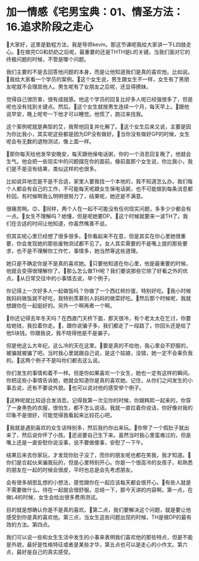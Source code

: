 # 加一情感《宅男宝典：01、情圣方法：16.追求阶段之走心

🎼大家好，这里是勤程方法，我是导师kevin。那这节课呢我给大家讲一下L四肢走心。🎼在做完CG和奶奶之后呢，最重要的还是THTH是L的关键。当我们面对它的终极问题的时候，不管是哪个问题。

我们主要的不是去回答他问题的本身，而是让他知道我们是真的喜欢他。比如说。🎼我给大家看一个学员的案例。🎼这个女生说，男生跟女生不一样，女生有了男朋友呢就不会理其他人。男生呢有了女朋友之后呢，还显得撩妹。

觉得自己很厉害，很有成就感。他这个学员的回复比好多人呢已经强很多了，但是呢也没有找到关键点。然后。🎼这个女生就按男生连续一个月，每天早上。🎼跟他说早安，晚上呢夸一下他才可以睡觉。他慌了，跑过来找我。

这个案例呢就是典型的艾，我帮他回复并化解了。🎼这个女生后来又说，主要是因为你比我小，其实呢这些都是因为DP没有做好。🎼当你没有做好GP的时候，女生呢会有无数的退物测试，像上面一样。

🎼那你每天给他发早安晚安，每天跟他保电话粥，你的一个消息回复晚了，他就会生气。他会把一些现实中的问题摆在你的面前。像前面那个女生说，你比我小，我们是不是没有结果，类似这样的也很多。

比如说异地恋是不是不合适，家里人要我找一个本地的，我不知道怎么办。我们每个人都会有自己的工作，不可能每天呢跟女生保电话粥，也不可能做到每条消息都秒回。有时候啊我么明明很努力了，结果呢，她还是不满意。

很痛苦啊。😊，🎼同样，两个人在一起不可能没有任何现实问题，多多少少都会有一点。🎼女生不理解吗？她懂，但是呢她要DP。🎼这个时候就要来一波TH了。我们在合适的时间让他知道，你虽然嘴善不说。

但其实呢心里已经想了很多很多。🎼你看起来不在意，但是其实在你心里她很重要，你会发现她的那些废物测试都不见了。女人其实需要的不是嘴上提的那些要求，也不是不理解你工作忙，事情多，她当然等这些道理。

她只是不确定你是不是真的喜欢她。🎼只要他知道在你心里，他是最重要的时候，他就会变得很理解你了。🎼那么怎么做TH呢？我们要说那些它除了好看之外的优点。🎼从日常交往中的小事情去说，举个例子。

你记得上一次好多人一起做饭吗？你做了一个西红柿炒蛋，特别好吃。🎼我小时候我妈妈做饭就不好吃，我特别羡慕别人妈妈的做菜好吃。🎼然后那个时候呢，我就想跟你在一起挺好的。另外一个啊再煮一个啊。

🎼你还记得去年冬天吗？在西直门天桥下面，那天很冷，有个老太太在乞讨，你要给她钱，我拉着你走。🎼，跟你说骗子多，我们都走了一段路了，你回头还是给了他5块钱。你跟我说，我不晓得他是不是骗子。

但是他这么大年纪，这么冷的天在这里。🎼要是真的不给他，我心里会不舒服的，被骗就被骗了吧。当时我心里就跟自己说，是这个姑娘，没错，她一定不会辜负我的。🎼这两个例子不是叫你们都去这么说。

你们发生的事情和着不一样。但是你如果喜欢一个女生，她也一定有这样的瞬间。你把这些小事情告诉她，她就会知道你是真的喜欢她。记住，从你们之间发生的小事去说，还有不要说外貌。🎼也可以说对他的感受举个例子。

🎼这种呢就比较适合发消息。记得我第一次见你的时候，你跟韩熙一起来的，你穿了一身黑色的衣服，很怕生，都不怎么说话。我就一直拉着你说话，你好像对我的印象不是很好，可能觉得我看起来比较花心吧。

🎼我就是遇到喜欢的女生话特别多，然后我约你出来玩。🎼你带了一个假肚子就出来了，然后说你怀了小孩。🎼还说要自己生下来。虽然当时我心里蛮难过的，但是嘴上还是一直安慰你说没事，说不要做傻事，安慰了一下午。

结果后来去你家玩，才发现你肚子没了，而你的朋友呢也都在笑我，我才知道。🎼你们是合起伙来骗我玩的，但是心里特别开心。你是一个很高冷的女孩子，和熟悉的朋友在一起的时候会很皮，平时也总是会先考虑朋友。

会有很多胡思乱想的小想法，感觉跟你在一起应该每天都会很开心。🎼有些人就是不需要做什么，待在一起就会很舒服。总结一下，那今天讲的内容啊，第一点，在做L4的时候，女生会给出很多费用测试。

目的就是想确认你是不是真的喜欢。🎼第二点，我们要解决这个问题，就是要让他感受到你是真的喜欢他。第三点，当女生这些问题出现的时候，TH是做DP的最有效的方法。第四点。

我们可以说一些和女生生活中发生的小事来表明我们喜欢他的那些特点，但是不能是外貌，最好是性格特征或者是某些才华，第五点也可以是走心的小作文。第六点，最好是自己的真实感受。

